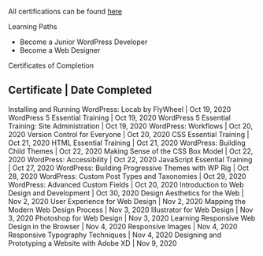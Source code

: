 All certifications can be found [here](https://www.lynda.com/AllCertificates/User/1995468964)

Learning Paths
- Become a Junior WordPress Developer
- Become a Web Designer

Certificates of Completion

Certificate | Date Completed
----------------------------
Installing and Running WordPress: Locab by FlyWheel | Oct 19, 2020
WordPress 5 Essential Training | Oct 19, 2020
WordPress 5 Essential Training: Site Administration | Oct 19, 2020
WordPress: Workflows | Oct 20, 2020
Version Control for Everyone | Oct 20, 2020
CSS Essential Training | Oct 21, 2020
HTML Essential Training | Oct 21, 2020
WordPress: Building Child Themes | Oct 22, 2020
Making Sense of the CSS Box Model | Oct 22, 2020
WordPress: Accessibility | Oct 22, 2020
JavaScript Essential Training | Oct 27, 2020
WordPress: Building Progressive Themes with WP Rig | Oct 28, 2020
WordPress: Custom Post Types and Taxonomies | Oct 29, 2020
WordPress: Advanced Custom Fields | Oct 20, 2020
Introduction to Web Design and Development | Oct 30, 2020
Design Aesthetics for the Web | Nov 2, 2020
User Experience for Web Design | Nov 2, 2020
Mapping the Modern Web Design Process | Nov 3, 2020
Illustrator for Web Design | Nov 3, 2020
Photoshop for Web Design | Nov 3, 2020
Learning Responsive Web Design in the Browser | Nov 4, 2020
Responsive Images | Nov 4, 2020
Responsive Typography Techniques | Nov 4, 2020
Designing and Prototyping a Website with Adobe XD | Nov 9, 2020
